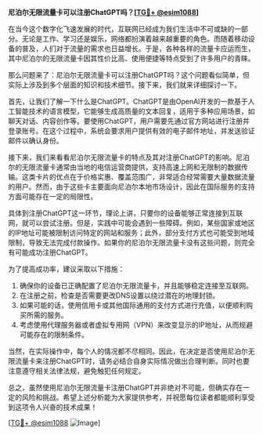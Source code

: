 **尼泊尔无限流量卡可以注册ChatGPT吗？[[TG💪+ @esim1088](https://t.me/s/esim1088)]**

在当今这个数字化飞速发展的时代，互联网已经成为我们生活中不可或缺的一部分。无论是工作、学习还是娱乐，网络都扮演着越来越重要的角色。而随着移动设备的普及，人们对于流量的需求也日益增长。于是，各种各样的流量卡应运而生，其中尼泊尔的无限流量卡因其性价比高、使用便捷等特点受到了许多用户的青睐。

那么问题来了：尼泊尔无限流量卡可以注册ChatGPT吗？这个问题看似简单，但实际上涉及到多个层面的知识和技术细节。接下来，我们就来详细探讨一下。

首先，让我们了解一下什么是ChatGPT。ChatGPT是由OpenAI开发的一款基于人工智能技术的语言模型，它能够生成高质量的文本回复，适用于多种应用场景，如聊天对话、内容创作等。要使用ChatGPT，用户需要先通过官方网站进行注册并登录账号。在这个过程中，系统会要求用户提供有效的电子邮件地址，并发送验证邮件以确认身份。

接下来，我们来看看尼泊尔无限流量卡的特点及其对注册ChatGPT的影响。尼泊尔的无限流量卡通常由当地的电信运营商提供，支持高速上网和无限制的数据传输。这类卡片的优点在于价格实惠、覆盖范围广，非常适合经常需要大量数据流量的用户。然而，由于这些卡主要面向尼泊尔本地市场设计，因此在国际服务的支持方面可能存在一定的局限性。

具体到注册ChatGPT这一环节，理论上讲，只要你的设备能够正常连接到互联网，就可以尝试注册。但是，实践中可能会遇到一些障碍。例如，某些国家或地区的IP地址可能被限制访问特定的网站和服务；此外，部分支付方式也可能受到地域限制，导致无法完成付款操作。如果你的尼泊尔无限流量卡没有这些问题，则完全有可能成功注册ChatGPT。

为了提高成功率，建议采取以下措施：
1. 确保你的设备已正确配置了尼泊尔无限流量卡，并且能够稳定连接至互联网。
2. 在注册之前，检查是否需要更改DNS设置以绕过潜在的地理封锁。
3. 如果可能的话，使用信用卡或其他国际通用的支付方式进行充值，以便顺利购买所需的服务。
4. 考虑使用代理服务器或者虚拟专用网（VPN）来改变显示的IP地址，从而规避可能存在的限制条件。

当然，在实际操作中，每个人的情况都不尽相同。因此，在决定是否使用尼泊尔无限流量卡来注册ChatGPT时，请务必结合自身实际情况做出合理判断。同时也要注意遵守相关法律法规，避免触犯任何规定。

总之，虽然使用尼泊尔无限流量卡注册ChatGPT并非绝对不可能，但确实存在一定的风险和挑战。希望上述分析能为大家提供参考，并祝愿每位读者都能顺利享受到这项令人兴奋的技术成果！

[[TG💪+ @esim1088](https://t.me/s/esim1088) ![Image](https://i.postimg.cc/4NQfJmqS/Snipaste-2025-05-13-00-14-12.png)]